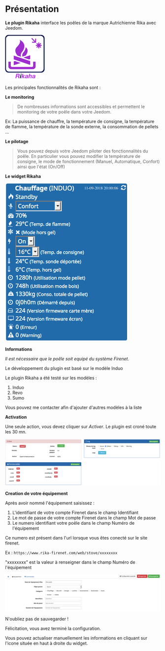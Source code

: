 Présentation
============

**Le plugin Rikaha** interface les poêles de la marque Autrichienne Rika avec Jeedom.

![rikaha-logo](../images/rikaha_icon.png)

Les principales fonctionnalités de Rikaha sont :

**Le monitoring**
> De nombreuses informations sont accessibles et permettent le monitoring de votre poêle dans votre Jeedom.

Ex: La puissance de chauffre, la température de consigne, la température de flamme, la température de la sonde externe, la consommation de pellets ...

**Le pilotage**
> Vous pouvez depuis votre Jeedom piloter des fonctionnalités du poêle. En particulier vous pouvez modifier la température de consigne, le mode de fonctionnement (Manuel, Automatique, Confort) ainsi que l'état (On/Off)

**Le widget Rikaha**

![rikaha-widget](../images/rikaha_widget.png)

**Informations**

_Il est nécessaire que le poêle soit equipé du système Firenet._

Le développement du plugin est basé sur le modèle Induo

Le plugin Rikaha a été testé sur les modèles :
1. Induo
2. Revo
3. Sumo

Vous pouvez me contacter afin d'ajouter d'autres modèles à la liste

**Activation**

Une seule action, vous devez cliquer sur _Activer_.
Le plugin est croné toute les 30 mn.

![rikaha-config2](../images/rikaha_config2.png)

**Creation de votre équipement**

Après avoir nommé l'équipement saisissez :

 1. L'identifiant de votre compte Firenet dans le champ Identifiant
 2. Le mot de passe de votre compte Firenet dans le champ Mot de passe
 3. Le numero identifiant votre poêle dans le champ Numéro de l'équipement

Ce numero est présent dans l'url lorsque vous êtes conecté sur le site firenet.

Ex : `https://www.rika-firenet.com/web/stove/xxxxxxxx`

"xxxxxxxx" est la valeur à renseigner dans le champ Numéro de l'équipement

![rikaha-config](../images/rikaha_config4.png)

N'oubliez pas de sauvegarder !

Félicitation, vous avez terminé la configuration.

Vous pouvez actualiser manuellement les informations en cliquant sur l'icone située en haut à droite du widget.
